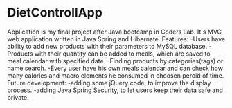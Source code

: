 # DietControllApp
Application is my final project after Java bootcamp in Coders Lab.
It's MVC web application written in Java Spring and Hibernate.
Features:
-Users have ability to add new products with their parameters to MySQL database.
-Products with their quantity can be added to meals, which are saved to meal calendar with specified date.
-Finding products by categories(tags) or name search.
-Every user have his own meals calendar and can check how many calories and macro elements he consumed in choosen peroid of time.
Future development:
-adding some jQuery code, to improve the display process.
-adding Java Spring Security, to let users keep their data safe and private.
